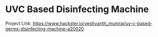 # UVC Based Disinfecting Machine
Project Link: https://www.hackster.io/yeshvanth_muniraj/uv-c-based-germs-disinfecting-machine-a20020
